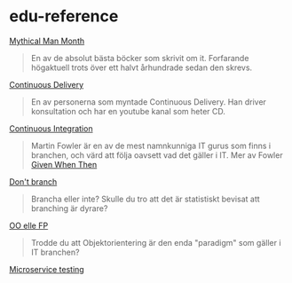 # edu-reference

[Mythical Man Month](https://en.wikipedia.org/wiki/The_Mythical_Man-Month)

> En av de absolut bästa böcker som skrivit om it. Forfarande högaktuell trots över ett halvt århundrade sedan den skrevs.


[Continuous Delivery](https://www.continuous-delivery.co.uk/)

> En av personerna som myntade Continuous Delivery. Han driver konsultation och har en youtube kanal som heter CD.

[Continuous Integration](https://martinfowler.com/books/duvall.html)

> Martin Fowler är en av de mest namnkunniga IT gurus som finns i branchen, och värd att följa oavsett vad det gäller i IT.
> Mer av Fowler [Given When Then](https://martinfowler.com/bliki/GivenWhenThen.html)

[Don't branch](https://www.youtube.com/watch?v=v4Ijkq6Myfc&t=531s)  

> Brancha eller inte? Skulle du tro att det är statistiskt bevisat att branching är dyrare?

[OO elle FP]()

> Trodde du att Objektorientering är den enda "paradigm" som gäller i IT branchen?

[Microservice testing](https://www.youtube.com/watch?v=GPqJ1r9bHec)

> 

